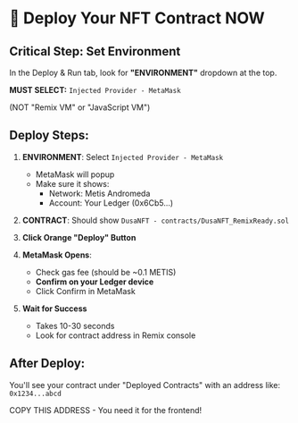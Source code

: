 # 🚀 Deploy Your NFT Contract NOW

## Critical Step: Set Environment
In the Deploy & Run tab, look for **"ENVIRONMENT"** dropdown at the top.

**MUST SELECT:** `Injected Provider - MetaMask`

(NOT "Remix VM" or "JavaScript VM")

## Deploy Steps:

1. **ENVIRONMENT**: Select `Injected Provider - MetaMask`
   - MetaMask will popup
   - Make sure it shows:
     - Network: Metis Andromeda
     - Account: Your Ledger (0x6Cb5...)

2. **CONTRACT**: Should show `DusaNFT - contracts/DusaNFT_RemixReady.sol`

3. **Click Orange "Deploy" Button**

4. **MetaMask Opens**:
   - Check gas fee (should be ~0.1 METIS)
   - **Confirm on your Ledger device**
   - Click Confirm in MetaMask

5. **Wait for Success**
   - Takes 10-30 seconds
   - Look for contract address in Remix console

## After Deploy:
You'll see your contract under "Deployed Contracts" with an address like:
`0x1234...abcd`

COPY THIS ADDRESS - You need it for the frontend!